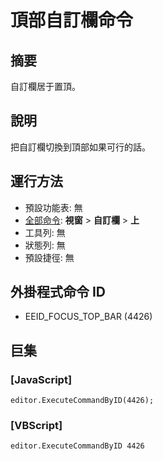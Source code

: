 # 頂部自訂欄命令

## 摘要

自訂欄居于置頂。

## 說明

把自訂欄切換到頂部如果可行的話。

## 運行方法

- 預設功能表: 無
- [全部命令](../tools/all_commands): **視窗**
\> **自訂欄** \> **上**
- 工具列: 無
- 狀態列: 無
- 預設捷徑: 無

## 外掛程式命令 ID

- EEID\_FOCUS\_TOP\_BAR (4426)

## 巨集

### \[JavaScript\]

```
editor.ExecuteCommandByID(4426);
```

### \[VBScript\]

```
editor.ExecuteCommandByID 4426
```
